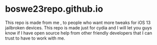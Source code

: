 # boswe23repo.github.io
This repo is made from me , to people who want more tweaks for iOS 13 jailbroken devices. This repo is made just for cydia and I will let you guys know if I have open source help from other friendly developers that I can trust to have to work with me.
